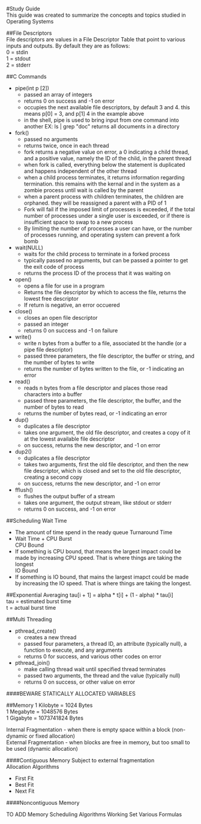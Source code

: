 #Study Guide  
This guide was created to summarize the concepts and topics studied in Operating Systems

##File Descriptors  
File descriptors are values in a File Descriptor Table that point to various inputs and outputs. By default they are as follows:  
0 = stdin  
1 = stdout  
2 = stderr  

##C Commands  
- pipe(int p [2])
  - passed an array of integers
  - returns 0 on success and -1 on error
  - occupies the next available file descriptors, by default 3 and 4. this means p[0] = 3, and p[1] 4 in the example above
  - in the shell, pipe is used to bring input from one command into another EX: ls | grep "doc" returns all documents in a directory
- fork()
  - passed no arguments
  - returns twice, once in each thread
  - fork returns a negative value on error, a 0 indicating a child thread, and a positive value, namely the ID of the child, in the parent thread
  - when fork is called, everything below the statement is duplicated and happens independent of the other thread
  - when a child process terminates, it returns information regarding termination. this remains with the kernal and in the system as a zombie process until wait is called by the parent
  - when a parent process with children terminates, the children are orphaned. they will be reassigned a parent with a PID of 1
  - Fork will fail if the imposed limit of processes is exceeded, if the total number of processes under a single user is exceeded, or if there is insufficient space to swap to a new process
  - By limiting the number of processes a user can have, or the number of processes running, and operating system can prevent a fork bomb
- wait(NULL)
  - waits for the child process to terminate in a forked process
  - typically passed no arguments, but can be passed a pointer to get the exit code of process
  - returns the process ID of the process that it was waiting on
- open()
  - opens a file for use in a program
  - Returns the file descriptor by which to access the file, returns the lowest free descriptor
  - If return is negative, an error occuered
- close()
  - closes an open file descriptor
  - passed an integer
  - returns 0 on success and -1 on failure 
- write()
  - write n bytes from a buffer to a file, associated bt the handle (or a pipe file descriptor)
  - passed three parameters, the file descriptor, the buffer or string, and the number of bytes to write
  - returns the number of bytes written to the file, or -1 indicating an error
- read()
  - reads n bytes from a file descriptor and places those read characters into a buffer
  - passed three parameters, the file descriptor, the buffer, and the number of bytes to read
  - returns the number of bytes read, or -1 indicating an error
- dup()
  - duplicates a file descriptor
  - takes one argument, the old file descriptor, and creates a copy of it at the lowest available file descriptor
  - on success, returns the new descriptor, and -1 on error
- dup2() 
  - duplicates a file descriptor
  - takes two arguments, first the old file descriptor, and then the new file descriptor, which is closed and set to the old file descriptor, creating a second copy
  - on success, returns the new descriptor, and -1 on error
- fflush()
  - flushes the output buffer of a stream
  - takes one argument, the output stream, like stdout or stderr
  - returns 0 on success, and -1 on error

##Scheduling
Wait Time  
- The amount of time spend in the ready queue
Turnaround Time  
- Wait Time + CPU Burst  
CPU Bound
- If something is CPU bound, that means the largest impact could be made by increasing CPU speed. That is where things are taking the longest  
IO Bound
- If something is IO bound, that mains the largest imapct could be made by increasing the IO speed. That is where things are taking the longest.

##Exponential Averaging
tau[i + 1] = alpha * t[i] + (1 - alpha) * tau[i]  
tau = estimated burst time  
t = actual burst time  

##Multi Threading
- pthread_create()  
  - creates a new thread
  - passed four parameters, a thread ID, an attribute (typically null), a function to execute, and any arguments
  - returns 0 for success, and various other codes on error  
- pthread_join()
  - make calling thread wait until specified thread terminates
  - passed two arguments, the thread and the value (typically null)
  - returns 0 on success, or other value on error  

####BEWARE STATICALLY ALLOCATED VARIABLES

##Memory
1 Kilobyte = 1024 Bytes  
1 Megabyte = 1048576 Bytes  
1 Gigabyte = 1073741824 Bytes  

Internal Fragmentation - when there is empty space within a block (non-dynamic or fixed allocation)  
External Fragmentation - when blocks are free in memory, but too small to be used (dynamic allocation) 

####Contiguous Memory
Subject to external fragmentation  
Allocation Algorithms
- First Fit
- Best Fit
- Next Fit  

####Noncontiguous Memory


TO ADD
Memory Scheduling Algorithms
Working Set
Various Formulas 
